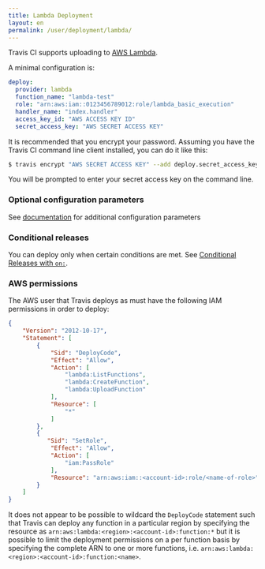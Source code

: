 ```yaml
---
title: Lambda Deployment
layout: en
permalink: /user/deployment/lambda/
---
```


Travis CI supports uploading to [AWS Lambda](https://aws.amazon.com/lambda/).

A minimal configuration is:

```yaml
deploy:
  provider: lambda
  function_name: "lambda-test"
  role: "arn:aws:iam::0123456789012:role/lambda_basic_execution"
  handler_name: "index.handler"
  access_key_id: "AWS ACCESS KEY ID"
  secret_access_key: "AWS SECRET ACCESS KEY"
```

It is recommended that you encrypt your password.
Assuming you have the Travis CI command line client installed, you can do it like this:

```bash
$ travis encrypt "AWS SECRET ACCESS KEY" --add deploy.secret_access_key
```

You will be prompted to enter your secret access key on the command line.

### Optional configuration parameters

See [documentation](https://github.com/travis-ci/dpl#lambda) for additional
configuration parameters

### Conditional releases

You can deploy only when certain conditions are met.
See [Conditional Releases with `on:`](/user/deployment#Conditional-Releases-with-on%3A).

### AWS permissions

The AWS user that Travis deploys as must have the following IAM permissions in order to deploy:

```json
{
    "Version": "2012-10-17",
    "Statement": [
        {
            "Sid": "DeployCode",
            "Effect": "Allow",
            "Action": [
                "lambda:ListFunctions",
                "lambda:CreateFunction",
                "lambda:UploadFunction"
            ],
            "Resource": [
                "*"
            ]
        },
        {
           "Sid": "SetRole",
            "Effect": "Allow",
            "Action": [
                "iam:PassRole"
            ],
            "Resource": "arn:aws:iam::<account-id>:role/<name-of-role>"
        }
    ]
}
```

It does not appear to be possible to wildcard the `DeployCode` statement such that Travis can deploy any function in a particular region by specifying the resource as `arn:aws:lambda:<region>:<account-id>:function:*` but it is possible to limit the deployment permissions on a per function basis by specifying the complete ARN to one or more functions, i.e. `arn:aws:lambda:<region>:<account-id>:function:<name>`.
